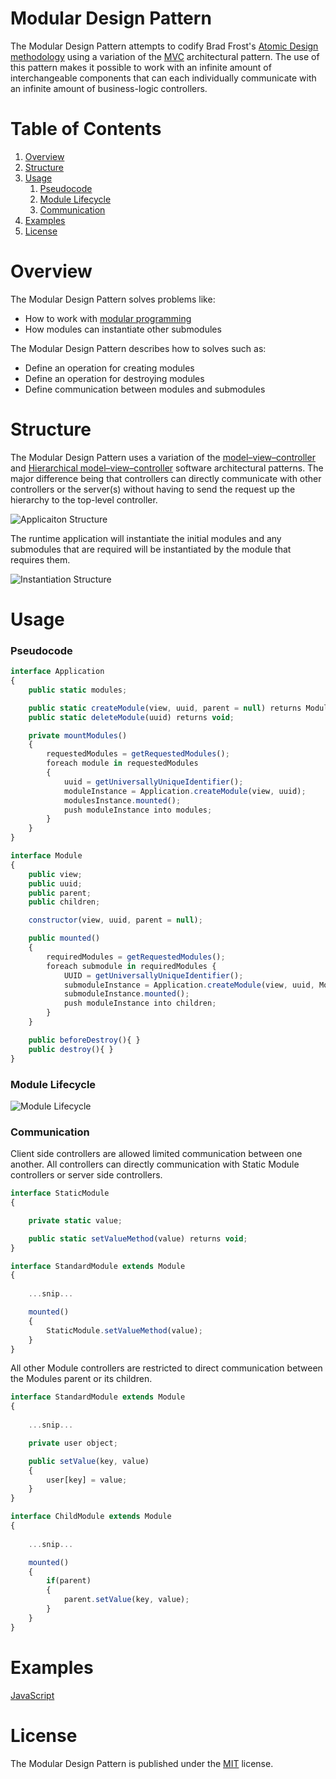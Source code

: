 # Modular Design Pattern

The Modular Design Pattern attempts to codify Brad Frost's [Atomic Design methodology](http://bradfrost.com/blog/post/atomic-web-design/) using a variation of the [MVC](https://en.wikipedia.org/wiki/Model%E2%80%93view%E2%80%93controller) architectural pattern. The use of this pattern makes it possible to work with an infinite amount of interchangeable components that can each individually communicate with an infinite amount of business-logic controllers.

# Table of Contents

1. [Overview](#overview)
1. [Structure](#structure)
1. [Usage](#usage)
    1. [Pseudocode](#pseudocode)
    1. [Module Lifecycle](#module-lifecycle)
    1. [Communication](#communication)
1. [Examples](#examples)
1. [License](#license)

# Overview

The Modular Design Pattern solves problems like:

- How to work with [modular programming](https://en.wikipedia.org/wiki/Modular_programming)
- How modules can instantiate other submodules

The Modular Design Pattern describes how to solves such as:

- Define an operation for creating modules
- Define an operation for destroying modules
- Define communication between modules and submodules

# Structure

The Modular Design Pattern uses a variation of the [model–view–controller](https://en.wikipedia.org/wiki/Model%E2%80%93view%E2%80%93controller) and [Hierarchical model–view–controller](https://en.wikipedia.org/wiki/Hierarchical_model–view–controller) software architectural patterns. The major difference being that controllers can directly communicate with other controllers or the server(s) without having to send the request up the hierarchy to the top-level controller.

![Applicaiton Structure](https://github.com/Pageworks/modular-design-pattern/blob/master/_assets/application-structure-v2.png)

The runtime application will instantiate the initial modules and any submodules that are required will be instantiated by the module that requires them.

![Instantiation Structure](https://github.com/Pageworks/modular-design-pattern/blob/master/_assets/instantiation-structure.png)

# Usage

### Pseudocode

```javascript
interface Application
{
    public static modules;

    public static createModule(view, uuid, parent = null) returns Module;
    public static deleteModule(uuid) returns void;

    private mountModules()
    {
        requestedModules = getRequestedModules();
        foreach module in requestedModules
        {
            uuid = getUniversallyUniqueIdentifier();
            moduleInstance = Application.createModule(view, uuid);
            modulesInstance.mounted();
            push moduleInstance into modules;
        }
    }
}
```

```javascript
interface Module
{
    public view;
    public uuid;
    public parent;
    public children;

    constructor(view, uuid, parent = null);

    public mounted()
    {
        requiredModules = getRequestedModules();
        foreach submodule in requiredModules {
            UUID = getUniversallyUniqueIdentifier();
            submoduleInstance = Application.createModule(view, uuid, Module);
            submoduleInstance.mounted();
            push moduleInstance into children;
        }
    }

    public beforeDestroy(){ }
    public destroy(){ }
}
```

### Module Lifecycle

![Module Lifecycle](https://github.com/Pageworks/modular-design-pattern/blob/master/_assets/base-module-lifecycle.png)

### Communication

Client side controllers are allowed limited communication between one another. All controllers can directly communication with Static Module controllers or server side controllers.

```javascript
interface StaticModule
{

    private static value;

    public static setValueMethod(value) returns void;
}
```

```javascript
interface StandardModule extends Module
{
    
    ...snip...

    mounted()
    {
        StaticModule.setValueMethod(value);
    }
}
```

All other Module controllers are restricted to direct communication between the Modules parent or its children.

```javascript
interface StandardModule extends Module
{
    
    ...snip...

    private user object;

    public setValue(key, value)
    {
        user[key] = value;
    }
}
```

```javascript
interface ChildModule extends Module
{
    
    ...snip...

    mounted()
    {
        if(parent)
        {
            parent.setValue(key, value);
        }
    }
}
```

# Examples

[JavaScript](https://github.com/codewithkyle/modular-design-pattern-javascript-example)

# License

The Modular Design Pattern is published under the [MIT](https://github.com/Pageworks/modular-design-pattern/blob/master/LICENSE) license.
